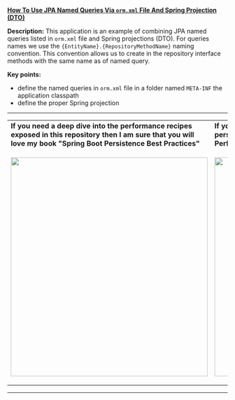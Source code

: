 **[How To Use JPA Named Queries Via `orm.xml` File And Spring Projection (DTO)](https://github.com/AnghelLeonard/Hibernate-SpringBoot/tree/master/HibernateSpringBootDtoSpringProjectionOrmXmlNamedQuery)**
 
**Description:** This application is an example of combining JPA named queries listed in `orm.xml` file and Spring projections (DTO). For queries names we use the `{EntityName}.{RepositoryMethodName}` naming convention. This convention allows us to create in the repository interface methods with the same name as of named query.
  
**Key points:**
- define the named queries in `orm.xml` file in a folder named `META-INF` the application classpath 
- define the proper Spring projection

-----------------------------------------------------------------------------------------------------------------------    
<table>
     <tr><td><b>If you need a deep dive into the performance recipes exposed in this repository then I am sure that you will love my book "Spring Boot Persistence Best Practices"</b></td><td><b>If you need a hand of tips and illustrations of 100+ Java persistence performance issues then "Java Persistence Performance Illustrated Guide" is for you.</b></td></tr>
     <tr><td>
<a href="https://www.apress.com/us/book/9781484256251"><p align="left"><img src="https://github.com/AnghelLeonard/Hibernate-SpringBoot/blob/master/Spring%20Boot%20Persistence%20Best%20Practices.jpg" height="500" width="450"/></p></a>
</td><td>
<a href="https://leanpub.com/java-persistence-performance-illustrated-guide"><p align="right"><img src="https://github.com/AnghelLeonard/Hibernate-SpringBoot/blob/master/Java%20Persistence%20Performance%20Illustrated%20Guide.jpg" height="500" width="450"/></p></a>
</td></tr></table>

-----------------------------------------------------------------------------------------------------------------------    

